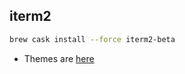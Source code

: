 
## iterm2

```bash
brew cask install --force iterm2-beta 
```

* Themes are [here](http://iterm2colorschemes.com/) 
